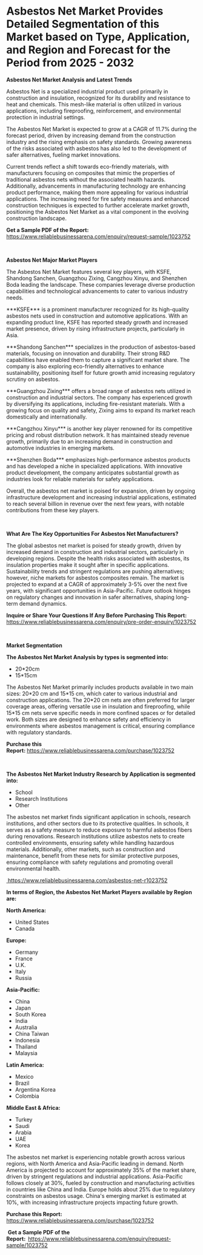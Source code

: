 <p><h1>Asbestos Net Market Provides Detailed Segmentation of this Market based on Type, Application, and Region and Forecast for the Period from 2025 - 2032</h1></p><p><strong>Asbestos Net Market Analysis and Latest Trends</strong></p>
<p><p>Asbestos Net is a specialized industrial product used primarily in construction and insulation, recognized for its durability and resistance to heat and chemicals. This mesh-like material is often utilized in various applications, including fireproofing, reinforcement, and environmental protection in industrial settings. </p><p>The Asbestos Net Market is expected to grow at a CAGR of 11.7% during the forecast period, driven by increasing demand from the construction industry and the rising emphasis on safety standards. Growing awareness of the risks associated with asbestos has also led to the development of safer alternatives, fueling market innovations. </p><p>Current trends reflect a shift towards eco-friendly materials, with manufacturers focusing on composites that mimic the properties of traditional asbestos nets without the associated health hazards. Additionally, advancements in manufacturing technology are enhancing product performance, making them more appealing for various industrial applications. The increasing need for fire safety measures and enhanced construction techniques is expected to further accelerate market growth, positioning the Asbestos Net Market as a vital component in the evolving construction landscape.</p></p>
<p><strong>Get a Sample PDF of the Report:&nbsp;</strong> <a href="https://www.reliablebusinessarena.com/enquiry/request-sample/1023752?utm_campaign=3579&utm_medium=2&utm_source=Github&utm_content=ia&utm_term=16042025&utm_id=asbestos-net">https://www.reliablebusinessarena.com/enquiry/request-sample/1023752</a></p>
<p>&nbsp;</p>
<p><strong>Asbestos Net Major Market Players</strong></p>
<p><p>The Asbestos Net Market features several key players, with KSFE, Shandong Sanchen, Guangzhou Zixing, Cangzhou Xinyu, and Shenzhen Boda leading the landscape. These companies leverage diverse production capabilities and technological advancements to cater to various industry needs.</p><p>***KSFE*** is a prominent manufacturer recognized for its high-quality asbestos nets used in construction and automotive applications. With an expanding product line, KSFE has reported steady growth and increased market presence, driven by rising infrastructure projects, particularly in Asia.</p><p>***Shandong Sanchen*** specializes in the production of asbestos-based materials, focusing on innovation and durability. Their strong R&D capabilities have enabled them to capture a significant market share. The company is also exploring eco-friendly alternatives to enhance sustainability, positioning itself for future growth amid increasing regulatory scrutiny on asbestos.</p><p>***Guangzhou Zixing*** offers a broad range of asbestos nets utilized in construction and industrial sectors. The company has experienced growth by diversifying its applications, including fire-resistant materials. With a growing focus on quality and safety, Zixing aims to expand its market reach domestically and internationally.</p><p>***Cangzhou Xinyu*** is another key player renowned for its competitive pricing and robust distribution network. It has maintained steady revenue growth, primarily due to an increasing demand in construction and automotive industries in emerging markets.</p><p>***Shenzhen Boda*** emphasizes high-performance asbestos products and has developed a niche in specialized applications. With innovative product development, the company anticipates substantial growth as industries look for reliable materials for safety applications.</p><p>Overall, the asbestos net market is poised for expansion, driven by ongoing infrastructure development and increasing industrial applications, estimated to reach several billion in revenue over the next few years, with notable contributions from these key players.</p></p>
<p>&nbsp;</p>
<p><strong>What Are The Key Opportunities For Asbestos Net Manufacturers?</strong></p>
<p><p>The global asbestos net market is poised for steady growth, driven by increased demand in construction and industrial sectors, particularly in developing regions. Despite the health risks associated with asbestos, its insulation properties make it sought after in specific applications. Sustainability trends and stringent regulations are pushing alternatives; however, niche markets for asbestos composites remain. The market is projected to expand at a CAGR of approximately 3-5% over the next five years, with significant opportunities in Asia-Pacific. Future outlook hinges on regulatory changes and innovation in safer alternatives, shaping long-term demand dynamics.</p></p>
<p><strong>Inquire or Share Your Questions If Any Before Purchasing This Report:</strong> <a href="https://www.reliablebusinessarena.com/enquiry/pre-order-enquiry/1023752?utm_campaign=3579&utm_medium=2&utm_source=Github&utm_content=ia&utm_term=16042025&utm_id=asbestos-net">https://www.reliablebusinessarena.com/enquiry/pre-order-enquiry/1023752</a></p>
<p>&nbsp;</p>
<p><strong>Market Segmentation</strong></p>
<p><strong>The Asbestos Net Market Analysis by types is segmented into:</strong></p>
<p><ul><li>20*20cm</li><li>15*15cm</li></ul></p>
<p><p>The Asbestos Net Market primarily includes products available in two main sizes: 20*20 cm and 15*15 cm, which cater to various industrial and construction applications. The 20*20 cm nets are often preferred for larger coverage areas, offering versatile use in insulation and fireproofing, while 15*15 cm nets serve specific needs in more confined spaces or for detailed work. Both sizes are designed to enhance safety and efficiency in environments where asbestos management is critical, ensuring compliance with regulatory standards.</p></p>
<p><strong>Purchase this Report:&nbsp;</strong><a href="https://www.reliablebusinessarena.com/purchase/1023752?utm_campaign=3579&utm_medium=2&utm_source=Github&utm_content=ia&utm_term=16042025&utm_id=asbestos-net">https://www.reliablebusinessarena.com/purchase/1023752</a></p>
<p>&nbsp;</p>
<p><strong>The Asbestos Net Market Industry Research by Application is segmented into:</strong></p>
<p><ul><li>School</li><li>Research Institutions</li><li>Other</li></ul></p>
<p><p>The asbestos net market finds significant application in schools, research institutions, and other sectors due to its protective qualities. In schools, it serves as a safety measure to reduce exposure to harmful asbestos fibers during renovations. Research institutions utilize asbestos nets to create controlled environments, ensuring safety while handling hazardous materials. Additionally, other markets, such as construction and maintenance, benefit from these nets for similar protective purposes, ensuring compliance with safety regulations and promoting overall environmental health.</p></p>
<p><a href="https://www.reliablebusinessarena.com/asbestos-net-r1023752?utm_campaign=3579&utm_medium=2&utm_source=Github&utm_content=ia&utm_term=16042025&utm_id=asbestos-net">&nbsp;https://www.reliablebusinessarena.com/asbestos-net-r1023752</a></p>
<p><strong>In terms of Region, the Asbestos Net Market Players available by Region are:</strong></p>
<p>
    <p> <strong> North America: </strong>
        <ul>
            <li>United States</li>
            <li>Canada</li>
        </ul>
        </p> 
    <p> <strong> Europe: </strong>
        <ul>
            <li>Germany</li>
            <li>France</li>
            <li>U.K.</li>
            <li>Italy</li>
            <li>Russia</li>
        </ul>
        </p> 
    <p> <strong> Asia-Pacific: </strong>
        <ul>
            <li>China</li>
            <li>Japan</li>
            <li>South Korea</li>
            <li>India</li>
            <li>Australia</li>
            <li>China Taiwan</li>
            <li>Indonesia</li>
            <li>Thailand</li>
            <li>Malaysia</li>
        </ul>
        </p> 
    <p> <strong> Latin America: </strong>
        <ul>
            <li>Mexico</li>
            <li>Brazil</li>
            <li>Argentina Korea</li>
            <li>Colombia</li>
        </ul>
        </p> 
    <p> <strong> Middle East & Africa: </strong>
        <ul>
            <li>Turkey</li>
            <li>Saudi</li>
            <li>Arabia</li>
            <li>UAE</li>
            <li>Korea</li>
        </ul>
    </p>
    </p>
<p><p>The asbestos net market is experiencing notable growth across various regions, with North America and Asia-Pacific leading in demand. North America is projected to account for approximately 35% of the market share, driven by stringent regulations and industrial applications. Asia-Pacific follows closely at 30%, fueled by construction and manufacturing activities in countries like China and India. Europe holds about 25% due to regulatory constraints on asbestos usage. China's emerging market is estimated at 10%, with increasing infrastructure projects impacting future growth.</p></p>
<p><strong>Purchase this Report: </strong><a href="https://www.reliablebusinessarena.com/purchase/1023752?utm_campaign=3579&utm_medium=2&utm_source=Github&utm_content=ia&utm_term=16042025&utm_id=asbestos-net">https://www.reliablebusinessarena.com/purchase/1023752</a></p>
<p>&nbsp;<strong>Get a Sample PDF of the Report:&nbsp;&nbsp;</strong><a href="https://www.reliablebusinessarena.com/enquiry/request-sample/1023752?utm_campaign=3579&utm_medium=2&utm_source=Github&utm_content=ia&utm_term=16042025&utm_id=asbestos-net">https://www.reliablebusinessarena.com/enquiry/request-sample/1023752</a></p>
<p><strong></strong></p>
<p><p></p><p></p><p></p></p>